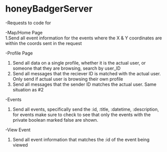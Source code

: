 # honeyBadgerServer
-Requests to code for

-Map/Home Page  
  1.Send all event information for the events where the X & Y coordinates are within the coords sent in the request
  
-Profile Page
  1. Send all data on a single profile, whether it is the actual user, or someone that they are browsing, search by user_ID
  2. Send all messages that the reciever ID is matched with the actual user. Only send if actual user is browsing their own profile
  3. Send all messages that the sender ID matches the actual user. Same situation as #2

-Events
  1. Send all events, specifically send the :id, :title, :datetime, :description, for events make sure to check to see that only the events with the private boolean marked false are shown.

-View Event
  1. Send all event information that matches the :id of the event being viewed

